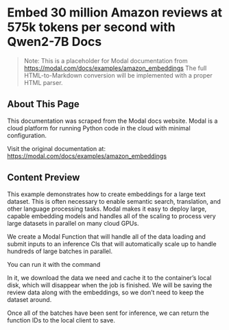 # Embed 30 million Amazon reviews at 575k tokens per second with Qwen2-7B Docs

> Note: This is a placeholder for Modal documentation from https://modal.com/docs/examples/amazon_embeddings
> The full HTML-to-Markdown conversion will be implemented with a proper HTML parser.

## About This Page

This documentation was scraped from the Modal docs website. Modal is a cloud platform for running Python code in the cloud with minimal configuration.

Visit the original documentation at: https://modal.com/docs/examples/amazon_embeddings

## Content Preview

This example demonstrates how to create embeddings for a large text dataset. This is
often necessary to enable semantic search, translation, and other language
processing tasks. Modal makes it easy to deploy large, capable embedding models and handles
all of the scaling to process very large datasets in parallel on many cloud GPUs.

We create a Modal Function that will handle all of the data loading and submit inputs to an
inference Cls that will automatically scale up to handle hundreds of large
batches in parallel.

You can run it with the command

In it, we download the data we need and cache it to the container’s local disk,
which will disappear when the job is finished. We will be saving the review data
along with the embeddings, so we don’t need to keep the dataset around.

Once all of the batches have been sent for inference, we can return the function IDs
to the local client to save.

